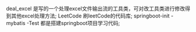 deal_excel 是写的一个处理excel文件输出流的工具类，可对改工具类进行修改得到其他excel处理方法;
LeetCode 刷leetCode的代码库;
springboot-init -mybatis -Test 都是搭建springboot项目学习代码;
